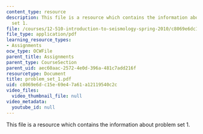 ```yaml
---
content_type: resource
description: This file is a resource which contains the information about problem
  set 1.
file: /courses/12-510-introduction-to-seismology-spring-2010/c8069e6dc15e69e47a61a12119540c2c_problem_set_1.pdf
file_type: application/pdf
learning_resource_types:
- Assignments
ocw_type: OCWFile
parent_title: Assignments
parent_type: CourseSection
parent_uid: aec60aac-2572-4e0d-396a-481c7add216f
resourcetype: Document
title: problem_set_1.pdf
uid: c8069e6d-c15e-69e4-7a61-a12119540c2c
video_files:
  video_thumbnail_file: null
video_metadata:
  youtube_id: null
---
```

This file is a resource which contains the information about problem set 1.

